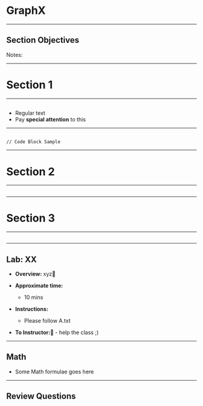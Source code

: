 # GraphX
---

## Section Objectives



Notes:


---

# Section 1

---
## 

* Regular text
* Pay **special attention** to this
---

## 

```text
// Code Block Sample

```
<!-- {"left" : 0, "top" : 1.39, "height" : 0.57, "width" : 4.11} -->


---

# Section 2

---

##

---

# Section 3

---

##
---
## Lab: XX

* **Overview:** xyz
* **Approximate time:**
  - 10 mins

* **Instructions:** 
  - Please follow A.txt

* **To Instructor:**  - help the class ;)


---

## Math

* Some Math formulae goes here



---

## Review Questions
























